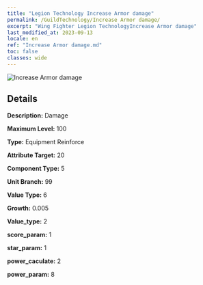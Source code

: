 ```yaml
---
title: "Legion Technology Increase Armor damage"
permalink: /GuildTechnology/Increase Armor damage/
excerpt: "Wing Fighter Legion TechnologyIncrease Armor damage"
last_modified_at: 2023-09-13
locale: en
ref: "Increase Armor damage.md"
toc: false
classes: wide
---
```



![Increase Armor damage](/images/guild_technology/guild_tech_icon_13.png)

## Details

  **Description:** Damage

  **Maximum Level:** 100

  **Type:** Equipment Reinforce

  **Attribute Target:** 20

  **Component Type:** 5

  **Unit Branch:** 99

  **Value Type:** 6

  **Growth:** 0.005

  **Value_type:** 2

  **score_param:** 1

  **star_param:** 1

  **power_caculate:** 2

  **power_param:** 8

